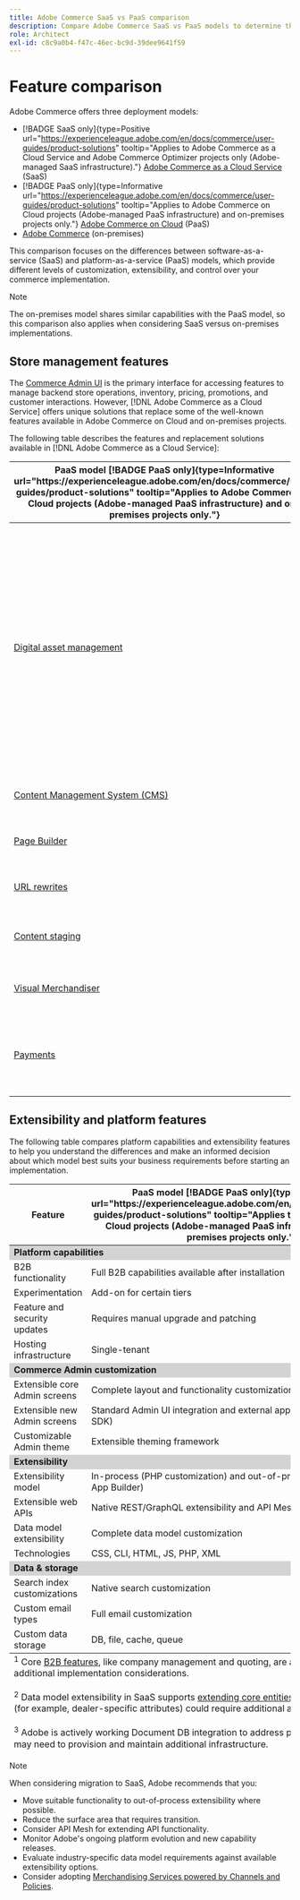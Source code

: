 ```yaml
---
title: Adobe Commerce SaaS vs PaaS comparison
description: Compare Adobe Commerce SaaS vs PaaS models to determine the best implementation approach for your business needs.
role: Architect
exl-id: c8c9a0b4-f47c-46ec-bc9d-39dee9641f59
---
```

# Feature comparison

Adobe Commerce offers three deployment models:

- [!BADGE SaaS only]{type=Positive url="https://experienceleague.adobe.com/en/docs/commerce/user-guides/product-solutions" tooltip="Applies to Adobe Commerce as a Cloud Service and Adobe Commerce Optimizer projects only (Adobe-managed SaaS infrastructure)."} [Adobe Commerce as a Cloud Service](overview.md) (SaaS)
- [!BADGE PaaS only]{type=Informative url="https://experienceleague.adobe.com/en/docs/commerce/user-guides/product-solutions" tooltip="Applies to Adobe Commerce on Cloud projects (Adobe-managed PaaS infrastructure) and on-premises projects only."} [Adobe Commerce on Cloud](https://experienceleague.adobe.com/en/docs/commerce-on-cloud/user-guide/overview) (PaaS)
- [Adobe Commerce](https://experienceleague.adobe.com/en/docs/commerce-operations/installation-guide/overview) (on-premises)

This comparison focuses on the differences between software-as-a-service (SaaS) and platform-as-a-service (PaaS) models, which provide different levels of customization, extensibility, and control over your commerce implementation.

>[!NOTE]
>
>The on-premises model shares similar capabilities with the PaaS model, so this comparison also applies when considering SaaS versus on-premises implementations.

## Store management features

The [Commerce Admin UI](https://experienceleague.adobe.com/en/docs/commerce-admin/systems/guide-overview) is the primary interface for accessing features to manage backend store operations, inventory, pricing, promotions, and customer interactions. However, [!DNL Adobe Commerce as a Cloud Service] offers unique solutions that replace some of the well-known features available in Adobe Commerce on Cloud and on-premises projects.

The following table describes the features and replacement solutions available in [!DNL Adobe Commerce as a Cloud Service]:

<table>
    <thead>
        <tr>
            <th>PaaS model [!BADGE PaaS only]{type=Informative url="https://experienceleague.adobe.com/en/docs/commerce/user-guides/product-solutions" tooltip="Applies to Adobe Commerce on Cloud projects (Adobe-managed PaaS infrastructure) and on-premises projects only."}</th>
            <th>SaaS model [!BADGE SaaS only]{type=Positive url="https://experienceleague.adobe.com/en/docs/commerce/user-guides/product-solutions" tooltip="Applies to Adobe Commerce as a Cloud Service and Adobe Commerce Optimizer projects only (Adobe-managed SaaS infrastructure)."}</th>
            <th>Details</th>
        </tr>
    </thead>
    <tbody>
        <tr>
            <td><a href="https://experienceleague.adobe.com/en/docs/commerce-admin/content-design/wysiwyg/gallery/media-gallery-asset-management">Digital asset management</a></td>
            <td><a href="../product-visuals/overview.md">Product Visuals</a></td>
            <td>A robust digital asset management (DAM) system that integrates with Adobe Experience Manager for managing rich media content. Alternatively, the default digital file and asset management feature provides basic asset management tools for storing and managing digital assets.</td>
        </tr>
        <tr>
            <td><a href="https://experienceleague.adobe.com/en/docs/commerce-admin/content-design/guide-overview">Content Management System (CMS)</a></td>
            <td rowspan="3"><a href="https://experienceleague.adobe.com/developer/commerce/storefront/merchants/get-started/">Storefront Builder</a></td>
            <td rowspan="3">A CMS allowing users to create and manage storefront content easily using document authoring or a Visual Editor and includes native experimentation capabilities.</td>
        </tr>
        <tr>
            <td><a href="https://experienceleague.adobe.com/en/docs/commerce-admin/page-builder/guide-overview">Page Builder</a></td>
        </tr>
        <tr>
            <td><a href="https://experienceleague.adobe.com/en/docs/commerce-admin/marketing/seo/url-rewrites/url-rewrite">URL rewrites</a></td>
        </tr>
        <tr>
            <td><a href="https://experienceleague.adobe.com/en/docs/commerce-admin/content-design/staging/content-staging">Content staging</a></td>
            <td rowspan="2"><a href="../catalog-service/overview.md">Catalog Service</a></td>
            <td rowspan="2">A rich view-model (read-only) service for managing catalog data and rendering product-related storefront experiences.</td>
        </tr>
        <tr>
            <td><a href="https://experienceleague.adobe.com/en/docs/commerce-admin/marketing/merchandising/visual-merch/visual-merchandiser">Visual Merchandiser</a></td>
        </tr>
        <tr>
            <td><a href="https://experienceleague.adobe.com/en/docs/commerce-admin/stores-sales/payments/payments">Payments</a></td>
            <td><a href="../payment-services/guide-overview.md">Payment Services</a></td>
            <td>An integrated payment service that facilitates secure and efficient transactions.</td>
        </tr>
    </tbody>
</table>

## Extensibility and platform features

The following table compares platform capabilities and extensibility features to help you understand the differences and make an informed decision about which model best suits your business requirements before starting an implementation.

<table>
    <thead>
        <tr>
            <th>Feature</th>
            <th>PaaS model [!BADGE PaaS only]{type=Informative url="https://experienceleague.adobe.com/en/docs/commerce/user-guides/product-solutions" tooltip="Applies to Adobe Commerce on Cloud projects (Adobe-managed PaaS infrastructure) and on-premises projects only."}</th>
            <th>SaaS model [!BADGE SaaS only]{type=Positive url="https://experienceleague.adobe.com/en/docs/commerce/user-guides/product-solutions" tooltip="Applies to Adobe Commerce as a Cloud Service and Adobe Commerce Optimizer projects only (Adobe-managed SaaS infrastructure)."}</th>
        </tr>
    </thead>
    <tbody>
        <tr>
            <td colspan="3" style="background:lightgray;"><strong>Platform capabilities</strong></td>
        </tr>
        <tr>
            <td>B2B functionality</td>
            <td>Full B2B capabilities available after installation</td>
            <td>Pre-installed with core B2B features<sup>1</sup></td>
        </tr>
        <tr>
            <td>Experimentation</td>
            <td>Add-on for certain tiers</td>
            <td>A/B testing to optimize engagement and conversion</td>
        </tr>
        <tr>
            <td>Feature and security updates</td>
            <td>Requires manual upgrade and patching</td>
            <td>Automatically deployed</td>
        </tr>
        <tr>
            <td>Hosting infrastructure</td>
            <td>Single-tenant</td>
            <td>Multi-tenant</td>
        </tr>
        <tr>
            <td colspan="3" style="background:lightgray;"><strong>Commerce Admin customization</strong></td>
        </tr>
        <tr>
            <td>Extensible core Admin screens</td>
            <td>Complete layout and functionality customization</td>
            <td>Preset filters, visibility controls</td>
        </tr>
        <tr>
            <td>Extensible new Admin screens</td>
            <td>Standard Admin UI integration and external app injection (Admin UI SDK)</td>
            <td>External app injection (Admin UI SDK)</td>
        </tr>
        <tr>
            <td>Customizable Admin theme</td>
            <td>Extensible theming framework</td>
            <td>No theming framework</td>
        </tr>
        <tr>
            <td colspan="3" style="background:lightgray;"><strong>Extensibility</strong></td>
        </tr>
        <tr>
            <td>Extensibility model</td>
            <td>In-process (PHP customization) and out-of-process (APIs, events, App Builder)</td>
            <td>Out-of-process only (APIs, events, App Builder)</td>
        </tr>
        <tr>
            <td>Extensible web APIs</td>
            <td>Native REST/GraphQL extensibility and API Mesh with custom resolvers</td>
            <td>API Mesh with custom resolvers</td>
        </tr>
        <tr>
            <td>Data model extensibility</td>
            <td>Complete data model customization</td>
            <td>Custom attributes for core and B2B entities<sup>2</sup></td>
        </tr>
        <tr>
            <td>Technologies</td>
            <td>CSS, CLI, HTML, JS, PHP, XML</td>
            <td>CSS, CLI, HTML, JS, Node</td>
        </tr>
        <tr>
            <td colspan="3" style="background:lightgray;"><strong>Data & storage</strong></td>
        </tr>
        <tr>
            <td>Search index customizations</td>
            <td>Native search customization</td>
            <td>Requires third-party solutions</td>
        </tr>
        <tr>
            <td>Custom email types</td>
            <td>Full email customization</td>
            <td>Standard email templates only</td>
        </tr>
        <tr>
            <td>Custom data storage</td>
            <td>DB, file, cache, queue</td>
            <td>App Builder state library (file only)<sup>3</sup></td>
        </tr>
    </tbody>
    <tfoot>
        <tr>
            <td colspan="3">
                <sup>1</sup> Core <a href="https://experienceleague.adobe.com/en/docs/commerce-admin/b2b/guide-overview">B2B features</a>, like company management and quoting, are available out-of-the-box in SaaS. However, industry-specific customizations may require additional implementation considerations.
                <br><br>
                <sup>2</sup> Data model extensibility in SaaS supports <a href="https://developer.adobe.com/commerce/webapi/graphql/schema/attributes/mutations/">extending core entities</a> beyond product and customer, including B2B entities. However, industry-specific data models (for example, dealer-specific attributes) could require additional architectural considerations.
                <br><br>
                <sup>3</sup> Adobe is actively working Document DB integration to address persistent storage needs for SaaS. Currently, implementations requiring long-term data storage may need to provision and maintain additional infrastructure.
            </td>
        </tr>
    </tfoot>
</table>

>[!NOTE]
>
>When considering migration to SaaS, Adobe recommends that you:
>
>- Move suitable functionality to out-of-process extensibility where possible.
>- Reduce the surface area that requires transition.
>- Consider API Mesh for extending API functionality.
>- Monitor Adobe's ongoing platform evolution and new capability releases.
>- Evaluate industry-specific data model requirements against available extensibility options.
>- Consider adopting [Merchandising Services powered by Channels and Policies](../optimizer/setup/catalog-view.md).
